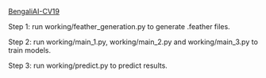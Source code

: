 [BengaliAI-CV19](https://www.kaggle.com/c/bengaliai-cv19)

Step 1: run working/feather_generation.py to generate .feather files.

Step 2: run working/main_1.py, working/main_2.py and working/main_3.py to train models.

Step 3: run working/predict.py to predict results.